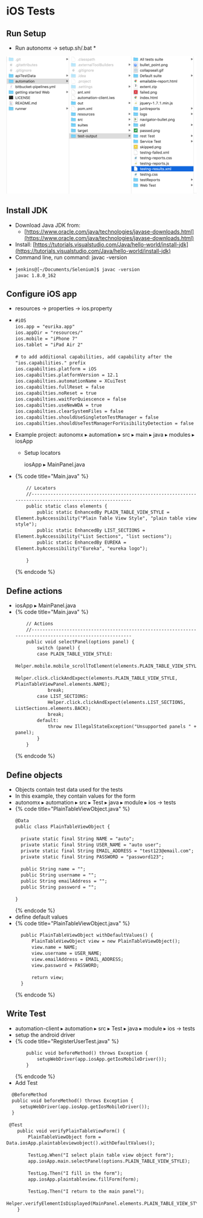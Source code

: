 # iOS Tests

## Run Setup

* Run autonomx -&gt; setup.sh/.bat
  * 

![](../.gitbook/assets/image%20%2865%29.png)

## Install JDK

* Download Java JDK from:
  * [https://www.oracle.com/java/technologies/javase-downloads.html](https://www.oracle.com/java/technologies/javase-downloads.html)
* Install: [https://tutorials.visualstudio.com/Java/hello-world/install-jdk](https://tutorials.visualstudio.com/Java/hello-world/install-jdk)
* Command line, run command: javac -version
* ```text
  jenkins@[~/Documents/Selenium]$ javac -version
  javac 1.8.0_162
  ```

## 

## Configure iOS app

* resources -&gt; properties -&gt; ios.property
* ```text
  #iOS
  ios.app = "eurika.app"
  ios.appDir = "resources/"
  ios.mobile = "iPhone 7"
  ios.tablet = "iPad Air 2"

  # to add additional capabilities, add capability after the "ios.capabilities." prefix
  ios.capabilties.platform = iOS
  ios.capabilties.platformVersion = 12.1
  ios.capabilties.automationName = XCuiTest
  ios.capabilties.fullReset = false
  ios.capabilties.noReset = true
  ios.capabilties.waitForQuiescence = false
  ios.capabilties.useNewWDA = true
  ios.capabilties.clearSystemFiles = false
  ios.capabilties.shouldUseSingletonTestManager = false
  ios.capabilties.shouldUseTestManagerForVisibilityDetection = false
  ```
* Example project: ⁨autonomx ▸ ⁨automation⁩ ▸ ⁨src⁩ ▸ ⁨main⁩ ▸ ⁨java⁩ ▸ ⁨modules⁩ ▸ iosApp⁩
  * Setup locators

    iosApp ▸ MainPanel.java
* {% code title="Main.java" %}
  ```text
      // Locators
      //--------------------------------------------------------------------------------------------------------    
      public static class elements {
          public static EnhancedBy PLAIN_TABLE_VIEW_STYLE = Element.byAccessibility("Plain Table View Style", "plain table view style");
          public static EnhancedBy LIST_SECTIONS = Element.byAccessibility("List Sections", "list sections");
          public static EnhancedBy EUREKA = Element.byAccessibility("Eureka", "eureka logo");

      }
  ```
  {% endcode %}

## Define actions

* iosApp ▸ MainPanel.java
* {% code title="Main.java" %}
  ```text
      // Actions
      //--------------------------------------------------------------------------------------------------------    
      public void selectPanel(options panel) {
          switch (panel) {
          case PLAIN_TABLE_VIEW_STYLE:
              Helper.mobile.mobile_scrollToElement(elements.PLAIN_TABLE_VIEW_STYLE);
              Helper.click.clickAndExpect(elements.PLAIN_TABLE_VIEW_STYLE, PlainTableViewPanel.elements.NAME);
              break;
          case LIST_SECTIONS:
              Helper.click.clickAndExpect(elements.LIST_SECTIONS, ListSections.elements.BACK);
              break;
          default:
              throw new IllegalStateException("Unsupported panels " + panel);
          }
      }
  ```
  {% endcode %}

## Define objects

* Objects contain test data used for the tests
* In this example, they contain values for the form
* ⁨autonomx⁩ ▸ ⁨automation⁩ ▸ ⁨src⁩ ▸ ⁨Test ▸ ⁨java⁩ ▸ ⁨module ▸ ⁨ios -&gt; tests
* {% code title="PlainTableViewObject.java" %}
  ```text
  @Data
  public class PlainTableViewObject {

  	private static final String NAME = "auto";
  	private static final String USER_NAME = "auto user";
  	private static final String EMAIL_ADDRESS = "test123@email.com";
  	private static final String PASSWORD = "password123";
	
  	public String name = "";
  	public String username = "";
  	public String emailAddress = "";
  	public String password = "";

  }
  ```
  {% endcode %}
* ⁨define default values
* {% code title="PlainTableViewObject.java" %}
  ```text
  	public PlainTableViewObject withDefaultValues() {
  		PlainTableViewObject view = new PlainTableViewObject();
  		view.name = NAME;
  		view.username = USER_NAME;
  		view.emailAddress = EMAIL_ADDRESS;
  		view.password = PASSWORD;

  		return view;
  	}
  ```
  {% endcode %}

## Write Test

* ⁨automation-client⁩ ▸ ⁨automation⁩ ▸ ⁨src⁩ ▸ ⁨Test ▸ ⁨java⁩ ▸ ⁨module ▸ ⁨ios -&gt; tests
* setup the android driver
* {% code title="RegisterUserTest.java" %}
  ```text
      public void beforeMethod() throws Exception {
          setupWebDriver(app.iosApp.getIosMobileDriver());
      }
  ```
  {% endcode %}
* Add Test

```text
  @BeforeMethod
  public void beforeMethod() throws Exception {
     setupWebDriver(app.iosApp.getIosMobileDriver());
  }

 @Test
	public void verifyPlainTableViewForm() {
		PlainTableViewObject form = Data.iosApp.plaintableviewobject().withDefaultValues();

		TestLog.When("I select plain table view object form");
		app.iosApp.main.selectPanel(options.PLAIN_TABLE_VIEW_STYLE);
		
		TestLog.Then("I fill in the form");		
		app.iosApp.plaintableview.fillForm(form);
		
		TestLog.Then("I return to the main panel");
		Helper.verifyElementIsDisplayed(MainPanel.elements.PLAIN_TABLE_VIEW_STYLE);
	}
```

